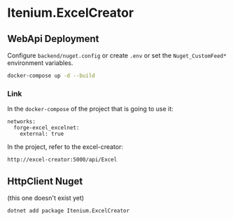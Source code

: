 Itenium.ExcelCreator
====================

## WebApi Deployment

Configure `backend/nuget.config` or create `.env` or set the
`Nuget_CustomFeed*` environment variables.

```sh
docker-compose up -d --build
```

### Link

In the `docker-compose` of the project that is going to use it:

```
networks:
  forge-excel_excelnet:
    external: true
```

In the project, refer to the excel-creator:

```text
http://excel-creator:5000/api/Excel
```


## HttpClient Nuget

(this one doesn't exist yet)

```sh
dotnet add package Itenium.ExcelCreator
```
